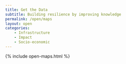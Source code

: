 ```yaml
---
title: Get the Data
subtitle: Building resilience by improving knowledge
permalink: /open/maps
layout: open
categories:
    - Infrastructure
    - Impact
    - Socio-economic
---
```


{% include open-maps.html %}